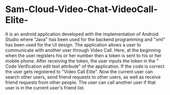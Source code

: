 # Sam-Cloud-Video-Chat-VideoCall-Elite-

It is an android application developed with the implementation of Android Studio where "Java" has been used for the backend programming and "xml" has been used for the UI design. The application allows a user to communicate with another user through Video Call. Here, at the beginning when the user registers his or her number then a token is sent to his or her mobile phone. After receiving the token, the user inputs the token in the " Code Verification edit text attribute" of the application. If the code is correct the user gets registered to "Video Call Elite". Now the current user can search other users, send friend requests to other users,  as well as receive friend requests from other  people. The user can call another user if that user is in the current user's friend list.
